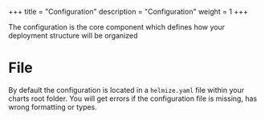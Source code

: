 +++
title = "Configuration"
description = "Configuration"
weight = 1
+++

The configuration is the core component which defines how your deployment structure will be organized

# File 

By default the configuration is located in a `helmize.yaml` file within your charts root folder. You will get errors if the configuration file is missing, has wrong formatting or types.


















